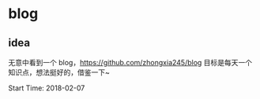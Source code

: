 # blog

## idea

无意中看到一个 blog，https://github.com/zhongxia245/blog
目标是每天一个知识点，想法挺好的，借鉴一下~

Start Time: 2018-02-07
